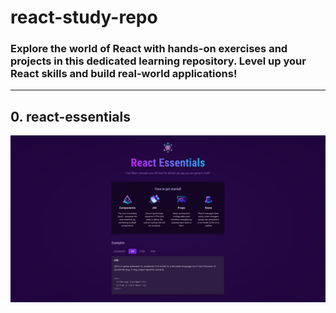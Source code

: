 # react-study-repo

### Explore the world of React with hands-on exercises and projects in this dedicated learning repository. Level up your React skills and build real-world applications!
--------------------
## 0. react-essentials
<img src = "./react-essentials/react-essentials.png" />
